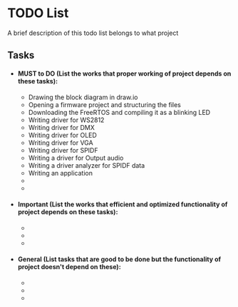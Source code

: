 # TODO List

A brief description of this todo list belongs to what project

## Tasks

- #### MUST to DO (List the works that proper working of project depends on these tasks):
    - Drawing the block diagram in draw.io
    -	Opening a firmware project and structuring the files
    -	Downloading the FreeRTOS and compiling it as a blinking LED
    -	Writing driver for WS2812
    -	Writing driver for DMX
    -	Writing driver for OLED
    -	Writing driver for VGA
    -	Writing driver for SPIDF
    -	Writing a driver for Output audio
    -	Writing a driver analyzer for SPIDF data
    -	Writing an application
    -
    - 
- #### Important (List the works that efficient and optimized functionality of project depends on these tasks):
    - 
    -
    - 
- #### General (List tasks that are good to be done but the functionality of project doesn't depend on these):
    - 
    -
    -